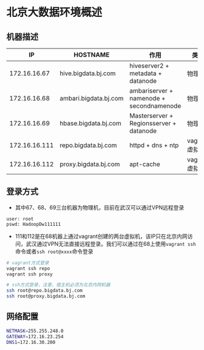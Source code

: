 # 北京大数据环境概述
## 机器描述
| IP            | HOSTNAME              | 作用                                     | 类型          |
| ------------- | --------------------- | ---------------------------------------- | ------------- |
| 172.16.16.67  | hive.bigdata.bj.com   | hiveserver2 + metadata + datanode        | 物理机        |
| 172.16.16.68  | ambari.bigdata.bj.com | ambariserver + namenode + secondnamenode | 物理机        |
| 172.16.16.69  | hbase.bigdata.bj.com  | Masterserver + Regionsserver + datanode  | 物理机        |
| 172.16.16.111 | repo.bigdata.bj.com   | httpd + dns + ntp                        | vagrant虚拟机 |
| 172.16.16.112 | proxy.bigdata.bj.com  | apt-cache                                | vagrant虚拟机 |


## 登录方式
* 其中67、68、69三台机器为物理机，目前在武汉可以通过VPN远程登录
```config
user: root
pswd: HadoopDw111111
```

* 111和112是在68机器上通过vagrant创建的两台虚拟机，该IP只在北京内网访问，武汉通过VPN无法直接远程登录。我们可以通过在68上使用`vagrant ssh`命令或者`ssh root@xxxx`命令登录
```sh
# vagrant方式登录
vagrant ssh repo
vagrant ssh proxy

# ssh方式登录，注意，宿主机必须为北京内网机器
ssh root@repo.bigdata.bj.com
ssh root@proxy.bigdata.bj.com
```

## 网络配置
```sh
NETMASK=255.255.248.0
GATEWAY=172.16.23.254
DNS1=172.16.30.200
```
